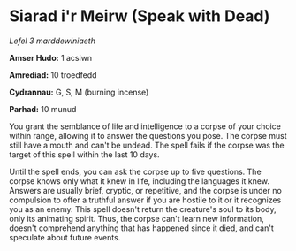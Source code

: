 # Siarad i'r Meirw (Speak with Dead)

*Lefel 3 marddewiniaeth*

**Amser Hudo:** 1 acsiwn

**Amrediad:** 10 troedfedd

**Cydrannau:** G, S, M (burning incense)

**Parhad:** 10  munud

You grant the semblance of life and intelligence to a corpse of your choice within range, allowing it to answer the questions you pose. The corpse must still have a mouth and can't be undead. The spell fails if the corpse was the target of this spell within the last 10 days.

Until the spell ends, you can ask the corpse up to five questions. The corpse knows only what it knew in life, including the languages it knew. Answers are usually brief, cryptic, or repetitive, and the corpse is under no compulsion to offer a truthful answer if you are hostile to it or it recognizes you as an enemy. This spell doesn't return the creature's soul to its body, only its animating spirit. Thus, the corpse can't learn new information, doesn't comprehend anything that has happened since it died, and can't speculate about future events.